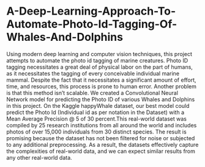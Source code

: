 # A-Deep-Learning-Approach-To-Automate-Photo-Id-Tagging-Of-Whales-And-Dolphins
Using modern deep learning and computer vision
techniques, this project attempts to automate the photo id tagging
of marine creatures. Photo ID tagging necessitates a great deal of
physical labor on the part of humans, as it necessitates the tagging
of every conceivable individual marine mammal. Despite the
fact that it necessitates a significant amount of effort, time, and
resources, this process is prone to human error. Another problem
is that this method isn’t scalable. We created a Convolutional
Neural Network model for predicting the Photo ID of various
Whales and Dolphins in this project. On the Kaggle happyWhale
dataset, our best model could predict the Photo Id (Individual id
as per notation in the Dataset) with a Mean Average Precision
@ 5 of 30 percent.This real-world dataset was compiled by 25
research institutions from all around the world and includes
photos of over 15,000 individuals from 30 distinct species. The
result is promising because the dataset has not been filtered for
noise or subjected to any additional preprocessing. As a result, the
datasets effectively capture the complexities of real-world data,
and we can expect similar results from any other real-world data.

